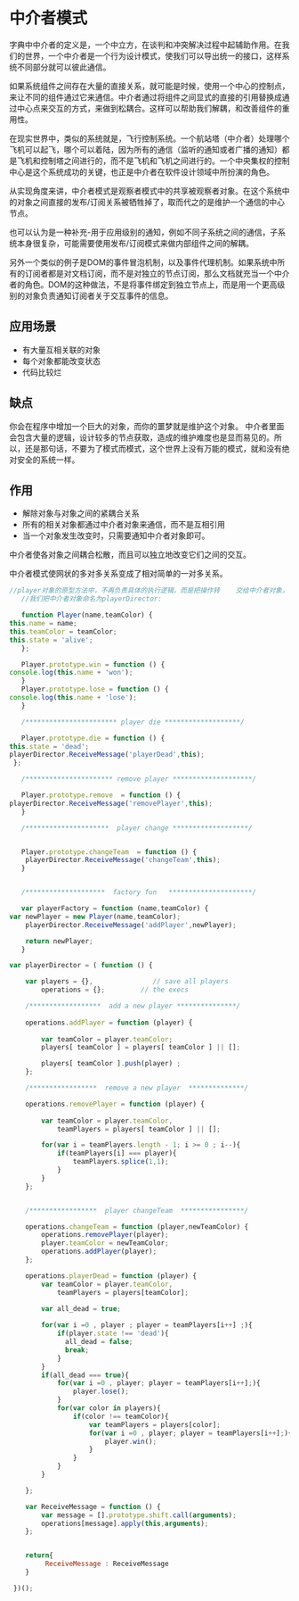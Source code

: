# 中介者模式

字典中中介者的定义是，一个中立方，在谈判和冲突解决过程中起辅助作用。在我们的世界，一个中介者是一个行为设计模式，使我们可以导出统一的接口，这样系统不同部分就可以彼此通信。

如果系统组件之间存在大量的直接关系，就可能是时候，使用一个中心的控制点，来让不同的组件通过它来通信。中介者通过将组件之间显式的直接的引用替换成通过中心点来交互的方式，来做到松耦合。这样可以帮助我们解耦，和改善组件的重用性。

在现实世界中，类似的系统就是，飞行控制系统。一个航站塔（中介者）处理哪个飞机可以起飞，哪个可以着陆，因为所有的通信（监听的通知或者广播的通知）都是飞机和控制塔之间进行的，而不是飞机和飞机之间进行的。一个中央集权的控制中心是这个系统成功的关键，也正是中介者在软件设计领域中所扮演的角色。

从实现角度来讲，中介者模式是观察者模式中的共享被观察者对象。在这个系统中的对象之间直接的发布/订阅关系被牺牲掉了，取而代之的是维护一个通信的中心节点。

也可以认为是一种补充-用于应用级别的通知，例如不同子系统之间的通信，子系统本身很复杂，可能需要使用发布/订阅模式来做内部组件之间的解耦。

另外一个类似的例子是DOM的事件冒泡机制，以及事件代理机制。如果系统中所有的订阅者都是对文档订阅，而不是对独立的节点订阅，那么文档就充当一个中介者的角色。DOM的这种做法，不是将事件绑定到独立节点上，而是用一个更高级别的对象负责通知订阅者关于交互事件的信息。

## 应用场景

- 有大量互相关联的对象
- 每个对象都能改变状态
- 代码比较烂

## 缺点

你会在程序中增加一个巨大的对象，而你的噩梦就是维护这个对象。 中介者里面会包含大量的逻辑，设计较多的节点获取，造成的维护难度也是显而易见的。所以，还是那句话，不要为了模式而模式，这个世界上没有万能的模式，就和没有绝对安全的系统一样。


## 作用

- 解除对象与对象之间的紧耦合关系
- 所有的相关对象都通过中介者对象来通信，而不是互相引用
- 当一个对象发生改变时，只需要通知中介者对象即可。

中介者使各对象之间耦合松散，而且可以独立地改变它们之间的交互。

中介者模式使网状的多对多关系变成了相对简单的一对多关系。

```javascript
//player对象的原型方法中，不再负责具体的执行逻辑，而是把操作转    交给中介者对象，
   //我们把中介者对象命名为playerDirector:

   function Player(name,teamColor) {
this.name = name;
this.teamColor = teamColor;
this.state = 'alive';
   };

   Player.prototype.win = function () {
console.log(this.name + 'won');
   }
   Player.prototype.lose = function () {
console.log(this.name + 'lose');
   }

   /*********************** player die *******************/

   Player.prototype.die = function () {
this.state = 'dead';
playerDirector.ReceiveMessage('playerDead',this);
 };

   /********************** remove player ********************/

   Player.prototype.remove  = function () {
playerDirector.ReceiveMessage('removePlayer',this);
   }

   /*********************  player change *******************/


   Player.prototype.changeTeam  = function () {
    playerDirector.ReceiveMessage('changeTeam',this);
   }


   /********************  factory fun   *********************/

   var playerFactory = function (name,teamColor) {
var newPlayer = new Player(name,teamColor);
    playerDirector.ReceiveMessage('addPlayer',newPlayer);

    return newPlayer;
   }
```

```javascript
var playerDirector = ( function () {

    var players = {},               // save all players
        operations = {};         // the execs

    /******************  add a new player ***************/
    
    operations.addPlayer = function (player) {
        
        var teamColor = player.teamColor; 
        players[ teamColor ] = players[ teamColor ] || [];

        players[ teamColor ].push(player) ; 
    };

    /*****************  remove a new player  **************/

    operations.removePlayer = function (player) {
        
        var teamColor = player.teamColor,
            teamPlayers = players[ teamColor ] || [];

        for(var i = teamPlayers.length - 1; i >= 0 ; i--){
            if(teamPlayers[i] === player){
                teamPlayers.splice(1,1);
            }
        }        
    };


    /*****************  player changeTeam  ****************/

    operations.changeTeam = function (player,newTeamColor) {
        operations.removePlayer(player);
        player.teamColor = newTeamColor;
        operations.addPlayer(player);
    };

    operations.playerDead = function (player) {
        var teamColor = player.teamColor,
            teamPlayers = players[teamColor];

        var all_dead = true;
        
        for(var i =0 , player ; player = teamPlayers[i++] ;){
            if(player.state !== 'dead'){
              all_dead = false;
              break;    
            }
        }
        if(all_dead === true){
            for(var i =0 , player; player = teamPlayers[i++];){
                player.lose();
            }
            for(var color in players){
                if(color !== teamColor){
                    var teamPlayers = players[color];
                    for(var i =0 , player; player = teamPlayers[i++];){
                        player.win();
                    }
                }
            }
        }       

    };

    var ReceiveMessage = function () {
        var message = [].prototype.shift.call(arguments);
        operations[message].apply(this,arguments);
    };


    return{
         ReceiveMessage : ReceiveMessage
    }

 })();

```